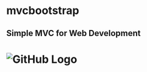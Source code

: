 # mvcbootstrap
## Simple MVC for Web Development

# ![GitHub Logo](https://ugurcengiz.com/mvcbootstrap.jpg)
